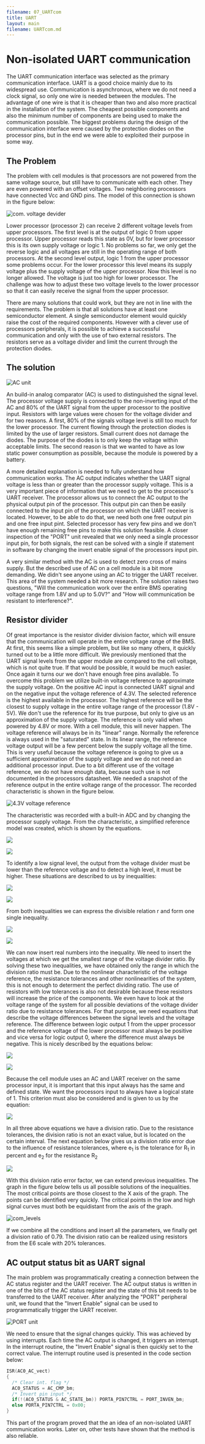 ```yaml
---
filename: 07_UARTcom
title: UART
layout: main
filename: UARTcom.md
---
```

# Non-isolated UART communication

The UART communication interface was selected as the primary communication
interface. UART is a good choice mainly due to its widespread use. Communication
is asynchronous, where we do not need a clock signal, so only one wire is needed
between the modules. The advantage of one wire is that it is cheaper than two
and also more practical in the installation of the system. The cheapest possible
components and also the minimum number of components are being used to make the
communication possible. The biggest problems during the design of the
communication interface were caused by the protection diodes on the processor
pins, but in the end we were able to exploited their purpose in some way.

## The Problem

The problem with cell modules is that processors are not powered from the same
voltage source, but still have to communicate with each other. They are even
powered with an offset voltages. Two neighboring processors have connected Vcc
and GND pins. The model of this connection is shown in the figure below:

![com. voltage devider](https://raw.githubusercontent.com/Hrastovc/CarettaBMS/gh-pages/images/Proc1Proc2_COM.png)

Lower processor (processor 2) can receive 2 different voltage levels from upper
processors. The first level is at the output of logic 0 from upper processor.
Upper processor reads this state as 0V, but for lower processor this is its own
supply voltage or logic 1. No problems so far, we only get the
reverse logic and all voltages are still in the operating range of both
processors. At the second level output, logic 1 from the upper processor some
problems occur. For the lower processor this level means its supply voltage plus
the supply voltage of the upper processor. Now this level is no longer allowed.
The voltage is just too high for lower processor. The challenge was how to
adjust these two voltage levels to the lower processor so that it can easily
receive the signal from the upper processor.

There are many solutions that could work, but they are not in line with the
requirements. The problem is that all solutions have at least one semiconductor
element. A single semiconductor element would quickly raise the cost of the
required components. However with a clever use of processors peripherals, it
is possible to achieve a successful communication and only with the use of two
external resistors. The resistors serve as a voltage divider and limit the
current through the protection diodes.

## The solution

![AC unit](https://raw.githubusercontent.com/Hrastovc/CarettaBMS/gh-pages/images/AC.png)

An build-in analog comparator (AC) is used to distinguished the signal level.
The processor voltage supply is connected to the non-inverting input of the AC
and 80% of the UART signal from the upper processor to the positive input.
Resistors with large values were chosen for the voltage divider and for two
reasons. A first, 80% of the signals voltage level is still too much for the
lower processor. The current flowing through the protection diodes is limited by
the use of larger resistors. Small current does not damage the diodes. The
purpose of the diodes is to only keep the voltage within acceptable limits. The
second reason is that we wanted to have as low static power consumption as
possible, because the module is powered by a battery.

A more detailed explanation is needed to fully understand how communication
works. The AC output indicates whether the UART signal voltage is less than or
greater than the processor supply voltage. This is a very important piece of
information that we need to get to the processor's UART receiver. The processor
allows us to connect the AC output to the physical output pin of the processor.
This output pin can then be easily connected to the input pin of the processor
on which the UART receiver is located. However, to be able to do that, we need
both one free output pin and one free input pint. Selected processor has very
few pins and we don't have enough remaining free pins to make this solution
feasible. A closer inspection of the "PORT" unit revealed that we only need a
single processor input pin, for both signals, the rest can be solved with a 
single if statement in software by changing the invert enable signal of the
processors input pin.

A very similar method with the AC is used to detect zero cross of mains supply.
But the described use of AC on a cell module is a bit more demanding. We didn't
see anyone using an AC to trigger the UART receiver. This area of the system
needed a bit more research. The solution raises two questions, "Will the
communication work over the entire BMS operating voltage range from 1.8V and up
to 5.0V?" and "How will communication be resistant to interference?".

## Resistor divider

Of great importance is the resistor divider division factor, which will ensure
that the communication will operate in the entire voltage range of the BMS. At
first, this seems like a simple problem, but like so many others, it quickly
turned out to be a little more difficult. We previously mentioned that the
UART signal levels from the upper module are compared to the cell voltage,
which is not quite true. If that would be possible, it would be much easier.
Once again it turns our we don't have enough free pins available. To overcome
this problem we utilize built-in voltage reference to approximate the supply
voltage. On the positive AC input is connected UART signal and on the negative
input the voltage reference of 4.3V. The selected reference is the highest
available in the processor. The highest reference will be the closest to supply
voltage in the entire voltage range of the processor (1.8V - 5V). We don't use
the reference for its true purpose, but only to give us an approximation of the
supply voltage. The reference is only valid when powered by 4.8V or more. With a
cell module, this will never happen. The voltage reference will always be in its
"linear" range. Normally the reference is always used in the "saturated" state.
In its linear range, the reference voltage output will be a few percent below
the supply voltage all the time. This is very useful because the voltage
reference is going to give us a sufficient approximation of the supply voltage
and we do not need an additional processor input. Due to a bit different use of
the voltage reference, we do not have enough data, because such use is not
documented in the processors datasheet. We needed a snapshot of the reference
output in the entire voltage range of the processor. The recorded characteristic
is shown in the figure below.

![4.3V voltage reference](https://raw.githubusercontent.com/Hrastovc/CarettaBMS/gh-pages/images/Uref4V3.png)

The characteristic was recorded with a built-in
ADC and by changing the processor supply voltage. From the characteristic, a
simplified reference model was created, which is shown by the equations.

<img src="https://latex.codecogs.com/svg.latex?\Delta_{ref}(U_{supply}) =
  U_{supply} \cdot \left(1 - \frac{1010}{1023} \right)" />

<img src="https://latex.codecogs.com/svg.latex?U_{ref}(U_{supply}) =
  \left\{
    \begin{array}{ll}
      4.3; U_{supply} %3E 4.3 + \Delta_{ref}(U_{supply}) \\
      U_{supply}-\Delta_{ref}(U_{supply}); U_{supply} \leq 4.3 +
        \Delta_{ref}(U_{supply})
    \end{array}
  \right." />

To identify a low signal level, the output from the voltage divider must be
lower than the reference voltage and to detect a high level, it must be higher.
These situations are described to us by inequalities:

<img src="https://latex.codecogs.com/svg.latex?U_{supply} \cdot r %3C U_{ref}
  (U_{supply})" />

<img src="https://latex.codecogs.com/svg.latex?\left( U_{supply} + U_{upper}
  \right) \cdot r %3E U_{ref}(U_{supply})" />

From both inequalities we can express the divisible relation r and form one
single inequality.

<img src="https://latex.codecogs.com/svg.latex? \frac{U_{ref}(U_{supply})}
  {U_{supply} + U_{upper}} %3C r %3C \frac{U_{ref}(U_{supply})}{U_{supply}}" />

<img src="https://latex.codecogs.com/svg.latex?0.64 %3C r %3C 0.86" />

We can now insert real numbers into the inequality. We need to insert the
voltages at which we get the smallest range of the voltage divider ratio. By
solving these two inequalities, we have obtained only the range in which the
division ratio must be. Due to the nonlinear characteristic of the voltage
reference, the resistance tolerances and other nonlinearities of the system,
this is not enough to determent the perfect dividing ratio. The use of resistors
with low tolerances is also not desirable because these resistors will increase
the price of the components. We even have to look at the voltage range of the
system for all possible deviations of the voltage divider ratio due to
resistance tolerances. For that purpose, we need equations that describe the
voltage differences between the signal levels and the voltage reference. The
difference between logic output 1 from the upper processor and the reference
voltage of the lower processor must always be positive and vice versa for logic
output 0, where the difference must always be negative. This is nicely described
by the equations below:

<img src="https://latex.codecogs.com/svg.latex?U_h = r \cdot \left( U_{supply} -
  U_{upper} \right) - U_{ref}(U_{supply})" />

<img src="https://latex.codecogs.com/svg.latex?U_l = r \cdot U_{supply} -
  U_{ref}(U_{supply})" />

Because the cell module uses an AC and UART receiver on the same processor
input, it is important that this input always has the same and defined state. We
want the processors input to always have a logical state of 1. This criterion
must also be considered and is given to us by the equation:

<img src="https://latex.codecogs.com/svg.latex?U_H = U_{supply} \cdot \left( r -
  0,7 \right)" />

In all three above equations we have a division ratio. Due to the resistance
tolerances, the division ratio is not an exact value, but is located on the
certain interval. The next equation below gives us a division ratio error due to
the influence of resistance tolerances, where e<sub>1</sub> is the tolerance for
R<sub>1</sub> in percent and e<sub>2</sub> for the resistance R<sub>2</sub>

<img src="https://latex.codecogs.com/svg.latex?E = \frac{ \left( R_1 + R_2
  \right) \cdot \left( 1 + \frac{e_2}{100} \right)}{R_1 \cdot \left( 1 +
  \frac{e_1}{100} \right) + R_2 \cdot \left( 1 + \frac{e_2}{100} \right)} - 1"/>

With this division ratio error factor, we can extend previous inequalities. The
graph in the figure below tells us all possible solutions of the inequalities.
The most critical points are those closest to the X axis of the graph.
The points can be identified very quickly. The critical points in the low and
high signal curves must both be equidistant from the axis of the graph.

![com_levels](https://raw.githubusercontent.com/Hrastovc/CarettaBMS/gh-pages/images/comLevels.png)

If we combine all the conditions and insert all the parameters, we finally get
a division ratio of 0.79. The division ratio can be realized using resistors
from the E6 scale with 20% tolerances.

## AC output status bit as UART signal

The main problem was programmatically creating a connection between the AC
status register and the UART receiver. The AC output status is written in one of
the bits of the AC status register and the state of this bit needs to be
transferred to the UART receiver. After analyzing the "PORT" peripheral unit, we
found that the "Invert Enable" signal can be used to programmatically trigger
the UART receiver.

![PORT unit](https://raw.githubusercontent.com/Hrastovc/CarettaBMS/gh-pages/images/PORT.png)

We need to ensure that the signal changes quickly. This was achieved by using
interrupts. Each time the AC output is changed, it triggers an interrupt.
In the interrupt routine, the "Invert Enable" signal is then quickly set to the
correct value. The interrupt routine used is presented in the code section
below:

```C
ISR(AC0_AC_vect)
{
  /* Clear int. flag */
  AC0_STATUS = AC_CMP_bm;
  /* Invert pin input */
  if(!(AC0_STATUS & AC_STATE_bm)) PORTA_PIN7CTRL = PORT_INVEN_bm;
  else PORTA_PIN7CTRL = 0x00;
}
```

This part of the program proved that the an idea of an non-isolated UART
communication works. Later on, other tests have shown that the method is also
reliable.
